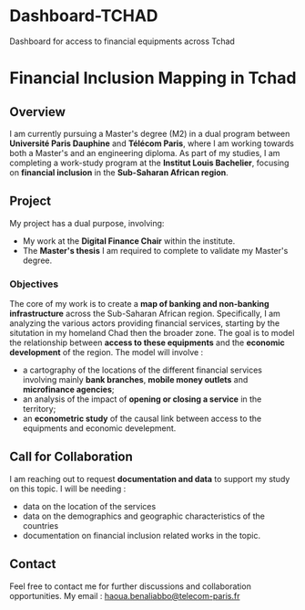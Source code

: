 # Dashboard-TCHAD
Dashboard for access to financial equipments across Tchad

# Financial Inclusion Mapping in Tchad

## Overview

I am currently pursuing a Master's degree (M2) in a dual program between **Université Paris Dauphine** and **Télécom Paris**, where I am working towards both a Master's and an engineering diploma. As part of my studies, I am completing a work-study program at the **Institut Louis Bachelier**, focusing on **financial inclusion** in the **Sub-Saharan African region**.

## Project

My project has a dual purpose, involving:
- My work at the **Digital Finance Chair** within the institute.
- The **Master's thesis** I am required to complete to validate my Master's degree.

### Objectives

The core of my work is to create a **map of banking and non-banking infrastructure** across the Sub-Saharan African region. Specifically, I am analyzing the various actors providing financial services, starting by the situtation in my homeland Chad then the broader zone. The goal is to model the relationship between **access to these equipments** and the **economic development** of the region.
The model will involve :
- a cartography of the locations of the different financial services involving mainly **bank branches**, **mobile money outlets** and **microfinance agencies**;
- an analysis of the impact of **opening or closing a service** in the territory;
- an **econometric study** of the causal link between access to the equipments and economic develepment.

## Call for Collaboration

I am reaching out to request **documentation and data** to support my study on this topic. 
I will be needing :
- data on the location of the services
- data on the demographics and geographic characteristics of the countries
- documentation on financial inclusion related works in the topic.

## Contact

Feel free to contact me for further discussions and collaboration opportunities.
My email : haoua.benaliabbo@telecom-paris.fr




